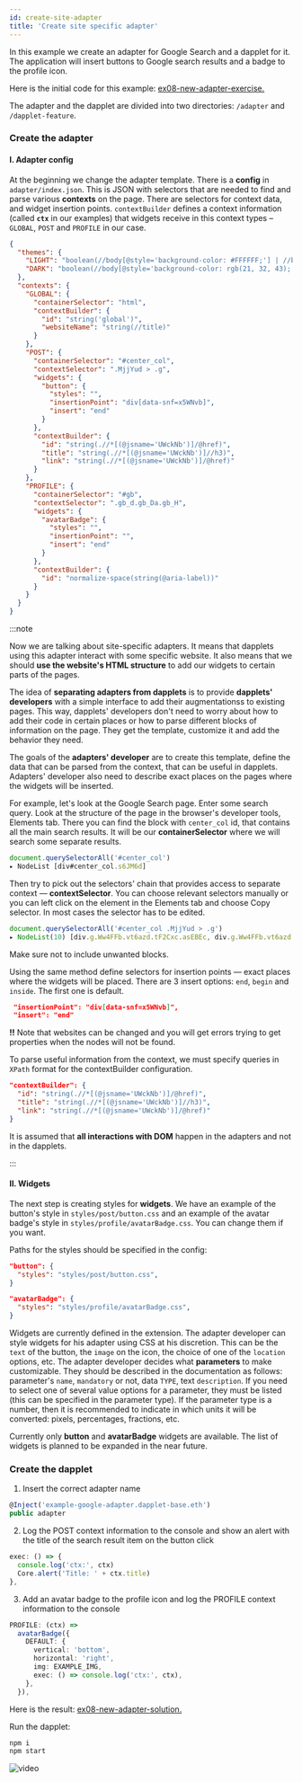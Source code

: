 ```yaml
---
id: create-site-adapter
title: 'Create site specific adapter'
---
```


In this example we create an adapter for Google Search and a dapplet for it. The application will insert buttons to Google search results and a badge to the profile icon.

Here is the initial code for this example: [ex08-new-adapter-exercise.](https://github.com/dapplets/dapplet-template/tree/ex08-new-adapter-exercise)

The adapter and the dapplet are divided into two directories: `/adapter` and `/dapplet-feature`.

### Create the adapter

#### I. Adapter config

At the beginning we change the adapter template. There is a **config** in `adapter/index.json`. This is JSON with selectors that are needed to find and parse various **contexts** on the page. There are selectors for context data, and widget insertion points. `contextBuilder` defines a context information (called **`ctx`** in our examples) that widgets receive in this context types – `GLOBAL`, `POST` and `PROFILE` in our case.

```json
{
  "themes": {
    "LIGHT": "boolean(//body[@style='background-color: #FFFFFF;'] | //body[@style='background-color: rgb(255, 255, 255);'])",
    "DARK": "boolean(//body[@style='background-color: rgb(21, 32, 43);'] | //body[@style='background-color: rgb(0, 0, 0);'])"
  },
  "contexts": {
    "GLOBAL": {
      "containerSelector": "html",
      "contextBuilder": {
        "id": "string('global')",
        "websiteName": "string(//title)"
      }
    },
    "POST": {
      "containerSelector": "#center_col",
      "contextSelector": ".MjjYud > .g",
      "widgets": {
        "button": {
          "styles": "",
          "insertionPoint": "div[data-snf=x5WNvb]",
          "insert": "end"
        }
      },
      "contextBuilder": {
        "id": "string(.//*[(@jsname='UWckNb')]/@href)",
        "title": "string(.//*[(@jsname='UWckNb')]//h3)",
        "link": "string(.//*[(@jsname='UWckNb')]/@href)"
      }
    },
    "PROFILE": {
      "containerSelector": "#gb",
      "contextSelector": ".gb_d.gb_Da.gb_H",
      "widgets": {
        "avatarBadge": {
          "styles": "",
          "insertionPoint": "",
          "insert": "end"
        }
      },
      "contextBuilder": {
        "id": "normalize-space(string(@aria-label))"
      }
    }
  }
}
```

:::note

Now we are talking about site-specific adapters. It means that dapplets using this adapter interact with some specific website.
It also means that we should **use the website's HTML structure** to add our widgets to certain parts of the pages.

The idea of **separating adapters from dapplets** is to provide **dapplets' developers** with a simple interface to add their augmentationss to existing pages.
This way, dapplets' developers don't need to worry about how to add their code in certain places or how to parse different blocks of information on the page. They get the template, customize it and add the behavior they need.

The goals of the **adapters' developer** are to create this template, define the data that can be parsed from the context, that can be useful in dapplets.
Adapters' developer also need to describe exact places on the pages where the widgets will be inserted.

For example, let's look at the Google Search page. Enter some search query.
Look at the structure of the page in the browser's developer tools, Elements tab.
There you can find the block with `center_col` id, that contains all the main search results.
It will be our **containerSelector** where we will search some separate results.

```js
document.querySelectorAll('#center_col')
▸ NodeList [div#center_col.s6JM6d]
```

Then try to pick out the selectors' chain that provides access to separate context — **contextSelector**.
You can choose relevant selectors manually or you can left click on the element in the Elements tab and choose Copy selector.
In most cases the selector has to be edited.

```js
document.querySelectorAll('#center_col .MjjYud > .g')
▸ NodeList(10) [div.g.Ww4FFb.vt6azd.tF2Cxc.asEBEc, div.g.Ww4FFb.vt6azd.tF2Cxc.asEBEc, div.g.Ww4FFb.vt6azd.tF2Cxc.asEBEc, div.g.Ww4FFb.vt6azd.tF2Cxc.asEBEc, div.g.Ww4FFb.vt6azd.tF2Cxc.asEBEc, div.g.Ww4FFb.vt6azd.tF2Cxc.asEBEc, div.g.Ww4FFb.vt6azd.tF2Cxc.asEBEc, div.g.Ww4FFb.vt6azd.tF2Cxc.asEBEc, div.g.Ww4FFb.vt6azd.tF2Cxc.asEBEc, div.g.Ww4FFb.vt6azd.tF2Cxc.asEBEc]
```

Make sure not to include unwanted blocks.

Using the same method define selectors for insertion points — exact places where the widgets will be placed.
There are 3 insert options: `end`, `begin` and `inside`. The first one is default.

```json
 "insertionPoint": "div[data-snf=x5WNvb]",
 "insert": "end"
```

**!!** Note that websites can be changed and you will get errors trying to get properties when the nodes will not be found.

To parse useful information from the context, we must specify queries in `XPath` format for the contextBuilder configuration.

```json
"contextBuilder": {
  "id": "string(.//*[(@jsname='UWckNb')]/@href)",
  "title": "string(.//*[(@jsname='UWckNb')]//h3)",
  "link": "string(.//*[(@jsname='UWckNb')]/@href)"
}
```

It is assumed that **all interactions with DOM** happen in the adapters and not in the dapplets.

:::

#### II. Widgets

The next step is creating styles for **widgets**. We have an example of the button's style in `styles/post/button.css` and an example of the avatar badge's style in `styles/profile/avatarBadge.css`. You can change them if you want.

Paths for the styles should be specified in the config:

```json
"button": {
  "styles": "styles/post/button.css",
}
```

```json
"avatarBadge": {
  "styles": "styles/profile/avatarBadge.css",
}
```

Widgets are currently defined in the extension. The adapter developer can style widgets for his adapter using CSS at his discretion. This can be the `text` of the button, the `image` on the icon, the choice of one of the `location` options, etc. The adapter developer decides what **parameters** to make customizable. They should be described in the documentation as follows: parameter's `name`, `mandatory` or not, data `TYPE`, text `description`. If you need to select one of several value options for a parameter, they must be listed (this can be specified in the parameter type). If the parameter type is a number, then it is recommended to indicate in which units it will be converted: pixels, percentages, fractions, etc.

Currently only **button** and **avatarBadge** widgets are available. The list of widgets is planned to be expanded in the near future.

### Create the dapplet

1. Insert the correct adapter name

```ts
@Inject('example-google-adapter.dapplet-base.eth')
public adapter
```

2. Log the POST context information to the console and show an alert with the title of the search result item on the button click

```ts
exec: () => {
  console.log('ctx:', ctx)
  Core.alert('Title: ' + ctx.title)
},
```

3. Add an avatar badge to the profile icon and log the PROFILE context information to the console

```ts
PROFILE: (ctx) =>
  avatarBadge({
    DEFAULT: {
      vertical: 'bottom',
      horizontal: 'right',
      img: EXAMPLE_IMG,
      exec: () => console.log('ctx:', ctx),
    },
  }),
```

Here is the result: [ex08-new-adapter-solution.](https://github.com/dapplets/dapplet-template/tree/ex08-new-adapter-solution)

Run the dapplet:

```bash
npm i
npm start
```

![video](/video/ex_08.gif)
